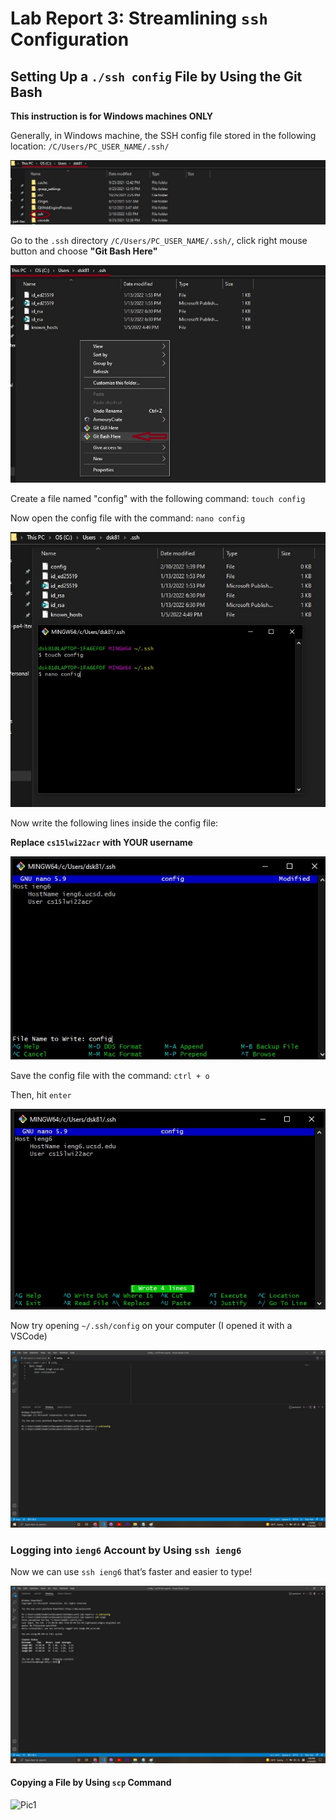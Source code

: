 # Lab Report 3: Streamlining `ssh` Configuration

## Setting Up a `./ssh config` File by Using the Git Bash

**This instruction is for **Windows machines ONLY****

Generally, in Windows machine, the SSH config file stored in the following location: 
`/C/Users/PC_USER_NAME/.ssh/` 

![Directory](directory.jpg)

Go to the `.ssh` directory `/C/Users/PC_USER_NAME/.ssh/`, 
click right mouse button and choose **"Git Bash Here"**

![GitBash](GitBash.jpg)

Create a file named "config" with the following command:
`touch config`

Now open the config file with the command:
`nano config`

![touch](touch.jpg)

Now write the following lines inside the config file:

**Replace `cs15lwi22acr` with YOUR username**

![nano](nano.jpg)

Save the config file with the command: `ctrl + o`

Then, hit `enter`

![configsave](configsave.jpg)

Now try opening `~/.ssh/config` on your computer
(I opened it with a VSCode)

![sshconfig](sshconfig.jpg)


### Logging into `ieng6` Account by Using `ssh ieng6`

Now we can use `ssh ieng6` that’s faster and easier to type!

![sshieng6](sshieng6.jpg)

#### Copying a File by Using `scp` Command
![Pic1]()
